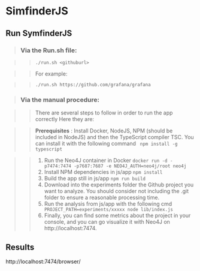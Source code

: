 # SimfinderJS

## Run SymfinderJS

> ### Via the Run.sh file:

>>```./run.sh <githuburl>```

>>For example:

>>```./run.sh https://github.com/grafana/grafana```

> ### Via the manual procedure:

>> There are several steps to follow in order to run the app correctly
>> Here they are:

>> **Prerequisites** : Install Docker, NodeJS, NPM (should be included in NodeJS) and then the TypeScript compiler TSC. You can install it with the following command ``` npm install -g typescript```

>> 1. Run the Neo4J container in Docker ``` docker run -d -p7474:7474 -p7687:7687 -e NEO4J_AUTH=neo4j/root neo4j ``` 
>> 2. Install NPM dependencies in js/app ``` npm install ```
>> 3. Build the app still in js/app ``` npm run build ``` 
>> 4. Download into the experiments folder the Github project you want to analyze. You should consider not including the .git folder to ensure a reasonable processing time.
>> 5. Run the analysis from js/app with the following cmd ``` PROJECT_PATH=experiments/xxxxx node lib/index.js```
>> 6. Finally, you can find some metrics about the project in your console, and you can go visualize it with Neo4J on http://localhost:7474.



## Results

http://localhost:7474/browser/